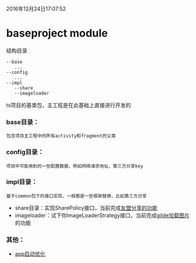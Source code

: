 2016年12月24日17:07:52
# baseproject module
结构目录
 ```
 --base
    ...
 --config
    ...
 --impl
    --share
    --imageloader
 ```
 ts项目的基类包，主工程是在此基础上直接进行开发的


### base目录：
    包含项目主工程中的所有activity和fragment的父类

### config目录：
    项目中可能用到的一些配置数据，例如网络请求地址，第三方分享key

### impl目录：
    基于common包下的接口实现，一般都是一些框架替换，比如第三方分享
   - share目录：实现SharePolicy接口，当前完成[友盟分享的功能](THIRDSHARE.md)
   - imageloader：试下你ImageLoaderStrategy接口，当前完成[gilde加载图片](IMAGELOADER.md)的功能

### 其他：
   - [app启动优化](APPLAUNCHEROPTIMIZE.md)

